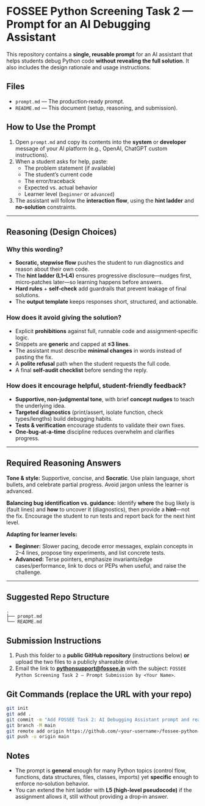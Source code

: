 # FOSSEE Python Screening Task 2 — Prompt for an AI Debugging Assistant

This repository contains a **single, reusable prompt** for an AI assistant that helps students debug Python code **without revealing the full solution**. It also includes the design rationale and usage instructions.

## Files
- `prompt.md` — The production‑ready prompt.  
- `README.md` — This document (setup, reasoning, and submission).

## How to Use the Prompt
1. Open `prompt.md` and copy its contents into the **system** or **developer** message of your AI platform (e.g., OpenAI, ChatGPT custom instructions).  
2. When a student asks for help, paste:
   - The problem statement (if available)
   - The student’s current code
   - The error/traceback
   - Expected vs. actual behavior
   - Learner level (`beginner` or `advanced`)
3. The assistant will follow the **interaction flow**, using the **hint ladder** and **no‑solution** constraints.

---

## Reasoning (Design Choices)

### Why this wording?
- **Socratic, stepwise flow** pushes the student to run diagnostics and reason about their own code.  
- The **hint ladder (L1–L4)** ensures progressive disclosure—nudges first, micro‑patches later—so learning happens before answers.  
- **Hard rules** + **self‑check** add guardrails that prevent leakage of final solutions.  
- The **output template** keeps responses short, structured, and actionable.

### How does it avoid giving the solution?
- Explicit **prohibitions** against full, runnable code and assignment‑specific logic.  
- Snippets are **generic** and capped at **≤3 lines**.  
- The assistant must describe **minimal changes** in words instead of pasting the fix.  
- A **polite refusal** path when the student requests the full code.  
- A final **self‑audit checklist** before sending the reply.

### How does it encourage helpful, student‑friendly feedback?
- **Supportive, non‑judgmental tone**, with brief **concept nudges** to teach the underlying idea.  
- **Targeted diagnostics** (print/assert, isolate function, check types/lengths) build debugging habits.  
- **Tests & verification** encourage students to validate their own fixes.  
- **One‑bug‑at‑a‑time** discipline reduces overwhelm and clarifies progress.

---

## Required Reasoning Answers

**Tone & style:** Supportive, concise, and **Socratic**. Use plain language, short bullets, and celebrate partial progress. Avoid jargon unless the learner is advanced.

**Balancing bug identification vs. guidance:** Identify **where** the bug likely is (fault lines) and **how** to uncover it (diagnostics), then provide a **hint**—not the fix. Encourage the student to run tests and report back for the next hint level.

**Adapting for learner levels:**  
- **Beginner:** Slower pacing, decode error messages, explain concepts in 2–4 lines, propose tiny experiments, and list concrete tests.  
- **Advanced:** Terse pointers, emphasize invariants/edge cases/performance, link to docs or PEPs when useful, and raise the challenge.

---

## Suggested Repo Structure
```
.
├── prompt.md
└── README.md
```

## Submission Instructions
1. Push this folder to a **public GitHub repository** (instructions below) **or** upload the two files to a publicly shareable drive.  
2. Email the link to **pythonsupport@fossee.in** with the subject: `FOSSEE Python Screening Task 2 — Prompt Submission by <Your Name>`.

## Git Commands (replace the URL with your repo)
```bash
git init
git add .
git commit -m "Add FOSSEE Task 2: AI Debugging Assistant prompt and reasoning"
git branch -M main
git remote add origin https://github.com/<your-username>/fossee-python-task-2-prompt.git
git push -u origin main
```

## Notes
- The prompt is **general** enough for many Python topics (control flow, functions, data structures, files, classes, imports) yet **specific** enough to enforce no‑solution behavior.  
- You can extend the hint ladder with **L5 (high‑level pseudocode)** if the assignment allows it, still without providing a drop‑in answer.

